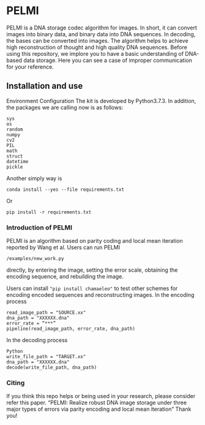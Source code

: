 # PELMI
PELMI is a DNA storage codec algorithm for images. In short, it can convert images into binary data, and binary data into DNA sequences. In decoding, the bases can be converted into images. The algorithm helps to achieve high reconstruction of thought and high quality DNA sequences. Before using this repository, we implore you to have a basic understanding of DNA-based data storage. Here you can see a case of improper communication for your reference.
## Installation and use
Environment Configuration
The kit is developed by Python3.7.3.
In addition, the packages we are calling now is as follows:
```
sys
os
random
numpy
cv2
PIL
math
struct
datetime
pickle
```
Another simply way is
```
conda install --yes --file requirements.txt
```
Or
```
pip install -r requirements.txt
```
### Introduction of PELMI
PELMI is an algorithm based on parity coding and local mean iteration reported by Wang et al.
Users can run PELMI 
```
/examples/new_work.py
```
 directly, by entering the image, setting the error scale, obtaining the encoding sequence, and rebuilding the image.
 
Users can install 
```"pip install chamaeleo"``` to test other schemes for encoding encoded sequences and reconstructing images.
In the encoding process
```
read_image_path = "SOURCE.xx"
dna_path = "XXXXXX.dna"
error_rate = “***”
pipeline(read_image_path, error_rate, dna_path)
```
In the decoding process
```
Python
write_file_path = "TARGET.xx"
dna_path = "XXXXXX.dna"
decode(write_file_path, dna_path)
```
### Citing

If you think this repo helps or being used in your research, please consider refer this paper.
“PELMI: Realize robust DNA image storage under three major types of errors via parity encoding and local mean iteration”
Thank you!
